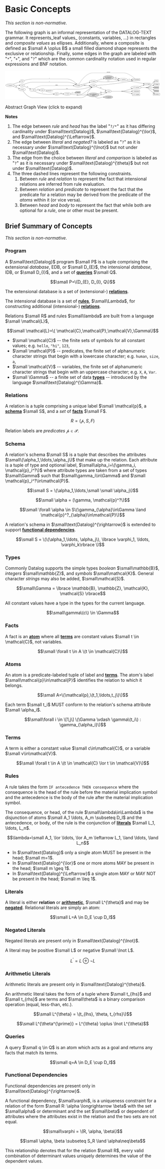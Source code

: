 # Basic Concepts

_This section is non-normative._

The following graph is an informal representation of the DATALOG-TEXT grammar. It represents_leaf values_ (constants, variables, …) in rectangles and _composite values_ as ellipses. Additionally, where a composite is defined as $\small A \oplus B$ a small filled diamond shape represents the exclusive or relationship. Finally, some edges in the graph are labeled with "`*`", "`+`", and "`?`" which are the common cardinality notation used in regular expressions and BNF notation.

[![Abstract Graph](images/abstract_graph.svg)](images/abstract_graph.svg)

<div class="caption figure">Abstract Graph View (click to expand)</div>

**Notes**

1. The edge between _rule_ and _head_ has the label "`?/*`" as it has differing cardinality under $\small\text{Datalog}$, $\small\text{Datalog}^{\lor}$, and $\small\text{Datalog}^{\Leftarrow}$.
2. The edge between _literal_ and _negated?_ is labeled as "`?`" as it is necessary under $\small\text{Datalog}^{\lnot}$ but not under $\small\text{Datalog}$.
3. The edge from the choice between _literal_ and _comparison_ is labeled as "`?`" as it is necessary under
   $\small\text{Datalog}^{\theta}$ but not under $\small\text{Datalog}$.
4. The three dashed lines represent the following constraints.
   1. Between _rule_ and _relation_ to represent the fact that intensional relations are inferred from rule evaluation.
   2. Between _relation_ and _predicate_ to represent the fact that the predicate for a relation may be derived from the predicate of the _atoms_ within it (or vice versa).
   3. Between _head_ and _body_ to represent the fact that while both are optional for a _rule_, one or other must be present.

## Brief Summary of Concepts

_This section is non-normative._

### Program

A $\small\text{Datalog}$ program $\small P$ is a tuple comprising the extensional _database_, EDB, or  $\small D_{E}$, the intensional _database_, IDB, or  $\small D_{I}$, and a set of **[queries](#queries)** $\small Q$.

$$\small P=\(D_{E}, D_{I}, Q\)$$

The extensional database is a set of (extensional-) **[relations](#relations)**.

The intensional database is a set of **[rules](#rules)**, $\small\Lambda$, for constructing additional (intensional-) **[relations](#relations)**.

Relations $\small R$ and rules $\small\lambda$ are built from a language $\small \mathcal{L}$,

$$\small \mathcal{L}=\( \mathcal{C},\mathcal{P},\mathcal{V},\Gamma\)$$

* $\small \mathcal{C}$ -- the finite sets of symbols for all constant values; e.g. `hello`, `"hi"`,
  `123`,
* $\small \mathcal{P}$ -- predicates, the finite set of alphanumeric character strings that begin with a
  lowercase character; e.g. `human`, `size`, `a`,
* $\small \mathcal{V}$ -- variables, the finite set of alphanumeric character strings that begin with an
  uppercase character; e.g. `X`, `A`, `Var`.
* $\small \Gamma$ -- a finite set of data **[types](#types)** -- introduced by the language $\small\text{Datalog}^{\Gamma}$.

### Relations

A relation is a tuple comprising a unique label $\small \mathcal{p}$, a **[schema](#schema)** $\small S$, and a _set_ of **[facts](#facts)** $\small F\$.

$$R = (\mathcal{p}, S, F)$$

Relation labels are _predicates_ $\mathcal{p}\in\mathcal{P}$.

### Schema

A relation's schema $\small S$ is a tuple that describes the attributes $\small\(\alpha_1,\ldots,\alpha_j\)$ that make up the relation. Each attribute is a tuple of type and optional label, $\small\alpha_i=\(\gamma_i, \mathcal{p}_i^?\)$ where attribute types are taken from a set of types $\small\Gamma$ such that $\small\gamma_i\in\Gamma$ and $\small \mathcal{p}_i^?\in\mathcal{P}$.

$$\small S = \(\alpha_1,\ldots,\small \small \alpha_j\)$$

$$\small \alpha = (\gamma, \mathcal{p}^?\)$$

$$\small \forall \alpha \in S\(\gamma_{\alpha}\in\Gamma \land \mathcal{p}^?_{\alpha}\in\mathcal{P}\)$$

A relation's schema in $\small\text{Datalog}^{\rightarrow}$ is extended to support **[functional dependencies](#functional-dependencies)**.

$$\small S = \(\(\alpha_1,\ldots, \alpha_j\), \lbrace \varphi_1, \ldots, \varphi_k\rbrace \)$$

### Types

Commonly Datalog supports the simple types _boolean_ $\small\mathbb{B}$, _integers_ $\small\mathbb{Z}$, and _symbols_ $\small\mathcal{K}$. General character _strings_ may also be added, $\small\mathcal{S}$.

$$\small\Gamma = \lbrace \mathbb{B}, \mathbb{Z}, \mathcal{K}, \mathcal{S} \rbrace$$

All constant values have a type in the types for the current language.

$$\small\gamma\(c\) \in \Gamma$$

### Facts

A fact is an **[atom](#atoms)** where all **[terms](#terms)** are constant values $\small t \in \mathcal{C}$, not variables. 

$$\small \forall t \in A \(t \in \mathcal{C}\)$$

### Atoms

An atom is a predicate-labeled tuple of label and **[terms](#terms)**. The atom's label $\small\mathcal{p}\in\mathcal{P}$ identifies the relation to which it belongs. 

$$\small A=\(\mathcal{p},\(t_1,\ldots,t_j\)\)$$

Each term $\small t_i$ MUST conform to the relation's schema attribute $\small \alpha_i$.

$$\small\forall i \in \[1,j\] \(\Gamma \vdash \gamma\(t_i\) : \gamma_{\alpha_i}\)$$

### Terms

A term is either a constant value $\small c\in\mathcal{C}$, or a variable $\small v\in\mathcal{V}$.

$$\small \forall t \in A \(t \in \mathcal{C} \lor t \in \mathcal{V}\)$$

### Rules

A rule takes the form `IF antecedence THEN consequence` where the consequence is the head of the rule before the material implication symbol and the antecedence is the body of the rule after the material implication symbol.

The consequence, or head, of the rule $\small\lambda\in\Lambda$ is the disjunction of atoms $\small A_1 \ldots, A_m \subseteq D_I$ and the antecedence, or body, of the rule is the conjunction of **[literals](#literals)** $\small L_1, \ldots, L_n$.

$$\lambda=\small A_1, \lor \ldots, \lor A_m \leftarrow L_1, \land \ldots, \land L_n$$

* In $\small\text{Datalog}$ only a single atom MUST be present in the head; $\small m=1$.
* In $\small\text{Datalog}^{\lor}$ one or more atoms MAY be present in the head; $\small m \geq 1$.
* In $\small\text{Datalog}^{\Leftarrow}$ a single atom MAY or MAY NOT be present in the head; $\small m \leq 1$.

### Literals

A literal is either **relation** or **[arithmetic](#arithmetic-literals)**, $\small L^{\theta}$ and may be **[negated](#negated-literals)**. Relational literals are simply an atom:

$$\small L=A \in D_E \cup D_I$$

### Negated Literals

Negated literals are present only in $\small\text{Datalog}^{\lnot}$.

A literal may be positive $\small L$ or negative $\small \lnot L$.

$$L^{\prime} = L \oplus \lnot L$$


### Arithmetic Literals

Arithmetic literals are present only in $\small\text{Datalog}^{\theta}$.

An arithmetic literal takes the form of a tuple where $\small t_{lhs}$ and $\small t_{rhs}$ are terms and $\small\theta$ is a binary comparison operation (equal, less-than, etc.).

$$\small L^{\theta} = \(t_{lhs}, \theta, t_{rhs}\)$$

$$\small L^{\theta^{\prime}} = L^{\theta} \oplus \lnot L^{\theta}$$

### Queries

A query $\small q \in Q$ is an atom which acts as a goal and returns any facts that match its terms.

$$\small q=A \in D_E \cup D_I$$

### Functional Dependencies

Functional dependencies are present only in $\small\text{Datalog}^{\rightarrow}$.

A functional dependency, $\small\varphi$, is a uniqueness constraint for a relation of the form $\small R: \alpha \longrightarrow \beta$ with the set $\small\alpha$ or determinant and the set $\small\beta$ or dependent of attributes where the attributes exist in the relation and the two sets are not equal.

$$\small\varphi = \(R, \alpha, \beta\)$$

$$\small \alpha, \beta \subseteq S_R \land \alpha\neq\beta$$

This relationship denotes that for the relation $\small R$, every valid combination of determinant values uniquely determines the value of the dependent values.

